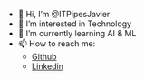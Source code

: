 - 👋 Hi, I’m @ITPipesJavier
- 👀 I’m interested in Technology
- 🌱 I’m currently learning AI & ML
- 📫 How to reach me:
    * [Github](https://github.com/Fravieror/)
    * [Linkedin](https://www.linkedin.com/in/javier-diaz-8b990b17b/)

<!---
JavierITPipes/JavierITPipes is a ✨ special ✨ repository because its `README.md` (this file) appears on your GitHub profile.
You can click the Preview link to take a look at your changes.
--->
